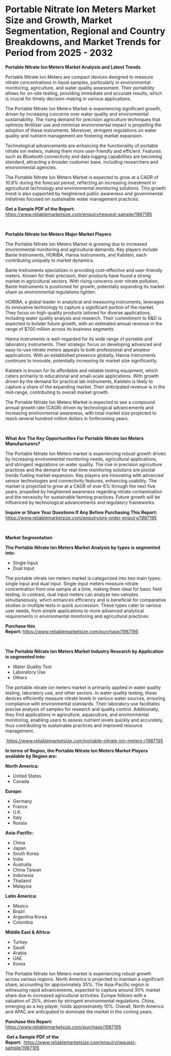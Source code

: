 <p><h1>Portable Nitrate Ion Meters Market Size and Growth, Market Segmentation, Regional and Country Breakdowns, and Market Trends for Period from 2025 -  2032</h1></p><p><strong>Portable Nitrate Ion Meters Market Analysis and Latest Trends</strong></p>
<p><p>Portable Nitrate Ion Meters are compact devices designed to measure nitrate concentrations in liquid samples, particularly in environmental monitoring, agriculture, and water quality assessment. Their portability allows for on-site testing, providing immediate and accurate results, which is crucial for timely decision-making in various applications.</p><p>The Portable Nitrate Ion Meters Market is experiencing significant growth, driven by increasing concerns over water quality and environmental sustainability. The rising demand for precision agriculture techniques that optimize fertilizer use and minimize environmental impact is propelling the adoption of these instruments. Moreover, stringent regulations on water quality and nutrient management are fostering market expansion.</p><p>Technological advancements are enhancing the functionality of portable nitrate ion meters, making them more user-friendly and efficient. Features such as Bluetooth connectivity and data logging capabilities are becoming standard, attracting a broader customer base, including researchers and environmental agencies.</p><p>The Portable Nitrate Ion Meters Market is expected to grow at a CAGR of 10.9% during the forecast period, reflecting an increasing investment in agricultural technology and environmental monitoring solutions. This growth trend is also supported by heightened public awareness and governmental initiatives focused on sustainable water management practices.</p></p>
<p><strong>Get a Sample PDF of the Report:&nbsp;</strong> <a href="https://www.reliablemarketsize.com/enquiry/request-sample/1987195?utm_campaign=1833&utm_medium=2&utm_source=Github&utm_content=ia&utm_term=12042025&utm_id=portable-nitrate-ion-meters">https://www.reliablemarketsize.com/enquiry/request-sample/1987195</a></p>
<p>&nbsp;</p>
<p><strong>Portable Nitrate Ion Meters Major Market Players</strong></p>
<p><p>The Portable Nitrate Ion Meters Market is growing due to increased environmental monitoring and agricultural demands. Key players include Bante Instruments, HORIBA, Hanna Instruments, and Kalstein, each contributing uniquely to market dynamics.</p><p>Bante Instruments specializes in providing cost-effective and user-friendly meters. Known for their precision, their products have found a strong market in agricultural sectors. With rising concerns over nitrate pollution, Bante Instruments is positioned for growth, potentially expanding its market share as environmental regulations tighten.</p><p>HORIBA, a global leader in analytical and measuring instruments, leverages its innovative technology to capture a significant portion of the market. They focus on high-quality products tailored for diverse applications, including water quality analysis and research. Their commitment to R&D is expected to bolster future growth, with an estimated annual revenue in the range of $700 million across its business segments.</p><p>Hanna Instruments is well-regarded for its wide range of portable and laboratory instruments. Their strategic focus on developing advanced and easy-to-use nitrate meters appeals to both professional and amateur applications. With an established presence globally, Hanna Instruments continues to innovate, potentially increasing its market size significantly.</p><p>Kalstein is known for its affordable and reliable testing equipment, which caters primarily to educational and small-scale applications. With growth driven by the demand for practical lab instruments, Kalstein is likely to capture a share of the expanding market. Their anticipated revenue is in the mid-range, contributing to overall market growth.</p><p>The Portable Nitrate Ion Meters Market is expected to see a compound annual growth rate (CAGR) driven by technological advancements and increasing environmental awareness, with total market size projected to reach several hundred million dollars in forthcoming years.</p></p>
<p>&nbsp;</p>
<p><strong>What Are The Key Opportunities For Portable Nitrate Ion Meters Manufacturers?</strong></p>
<p><p>The Portable Nitrate Ion Meters market is experiencing robust growth driven by increasing environmental monitoring needs, agricultural applications, and stringent regulations on water quality. The rise in precision agriculture practices and the demand for real-time monitoring solutions are pivotal trends fueling market expansion. Key players are innovating with advanced sensor technologies and connectivity features, enhancing usability. The market is projected to grow at a CAGR of over 6% through the next five years, propelled by heightened awareness regarding nitrate contamination and the necessity for sustainable farming practices. Future growth will be influenced by technological advancements and regulatory frameworks.</p></p>
<p><strong>Inquire or Share Your Questions If Any Before Purchasing This Report:</strong> <a href="https://www.reliablemarketsize.com/enquiry/pre-order-enquiry/1987195?utm_campaign=1833&utm_medium=2&utm_source=Github&utm_content=ia&utm_term=12042025&utm_id=portable-nitrate-ion-meters">https://www.reliablemarketsize.com/enquiry/pre-order-enquiry/1987195</a></p>
<p>&nbsp;</p>
<p><strong>Market Segmentation</strong></p>
<p><strong>The Portable Nitrate Ion Meters Market Analysis by types is segmented into:</strong></p>
<p><ul><li>Single Input</li><li>Dual Input</li></ul></p>
<p><p>The portable nitrate ion meters market is categorized into two main types: single input and dual input. Single input meters measure nitrate concentration from one sample at a time, making them ideal for basic field testing. In contrast, dual input meters can analyze two samples simultaneously, which enhances efficiency and is beneficial for comparative studies or multiple tests in quick succession. These types cater to various user needs, from simple applications to more advanced analytical requirements in environmental monitoring and agricultural practices.</p></p>
<p><strong>Purchase this Report:&nbsp;</strong><a href="https://www.reliablemarketsize.com/purchase/1987195?utm_campaign=1833&utm_medium=2&utm_source=Github&utm_content=ia&utm_term=12042025&utm_id=portable-nitrate-ion-meters">https://www.reliablemarketsize.com/purchase/1987195</a></p>
<p>&nbsp;</p>
<p><strong>The Portable Nitrate Ion Meters Market Industry Research by Application is segmented into:</strong></p>
<p><ul><li>Water Quality Test</li><li>Laboratory Use</li><li>Others</li></ul></p>
<p><p>The portable nitrate ion meters market is primarily applied in water quality testing, laboratory use, and other sectors. In water quality testing, these devices efficiently measure nitrate levels in various water sources, ensuring compliance with environmental standards. Their laboratory use facilitates precise analysis of samples for research and quality control. Additionally, they find applications in agriculture, aquaculture, and environmental monitoring, enabling users to assess nutrient levels quickly and accurately, thus contributing to sustainable practices and improved resource management.</p></p>
<p><a href="https://www.reliablemarketsize.com/portable-nitrate-ion-meters-r1987195?utm_campaign=1833&utm_medium=2&utm_source=Github&utm_content=ia&utm_term=12042025&utm_id=portable-nitrate-ion-meters">&nbsp;https://www.reliablemarketsize.com/portable-nitrate-ion-meters-r1987195</a></p>
<p><strong>In terms of Region, the Portable Nitrate Ion Meters Market Players available by Region are:</strong></p>
<p>
    <p> <strong> North America: </strong>
        <ul>
            <li>United States</li>
            <li>Canada</li>
        </ul>
        </p> 
    <p> <strong> Europe: </strong>
        <ul>
            <li>Germany</li>
            <li>France</li>
            <li>U.K.</li>
            <li>Italy</li>
            <li>Russia</li>
        </ul>
        </p> 
    <p> <strong> Asia-Pacific: </strong>
        <ul>
            <li>China</li>
            <li>Japan</li>
            <li>South Korea</li>
            <li>India</li>
            <li>Australia</li>
            <li>China Taiwan</li>
            <li>Indonesia</li>
            <li>Thailand</li>
            <li>Malaysia</li>
        </ul>
        </p> 
    <p> <strong> Latin America: </strong>
        <ul>
            <li>Mexico</li>
            <li>Brazil</li>
            <li>Argentina Korea</li>
            <li>Colombia</li>
        </ul>
        </p> 
    <p> <strong> Middle East & Africa: </strong>
        <ul>
            <li>Turkey</li>
            <li>Saudi</li>
            <li>Arabia</li>
            <li>UAE</li>
            <li>Korea</li>
        </ul>
    </p>
    </p>
<p><p>The Portable Nitrate Ion Meters market is experiencing robust growth across various regions. North America is projected to maintain a significant share, accounting for approximately 35%. The Asia-Pacific region is witnessing rapid advancements, expected to capture around 30% market share due to increased agricultural activities. Europe follows with a valuation of 25%, driven by stringent environmental regulations. China, emerging as a key player, holds approximately 10%. Overall, North America and APAC are anticipated to dominate the market in the coming years.</p></p>
<p><strong>Purchase this Report: </strong><a href="https://www.reliablemarketsize.com/purchase/1987195?utm_campaign=1833&utm_medium=2&utm_source=Github&utm_content=ia&utm_term=12042025&utm_id=portable-nitrate-ion-meters">https://www.reliablemarketsize.com/purchase/1987195</a></p>
<p>&nbsp;<strong>Get a Sample PDF of the Report:&nbsp;&nbsp;</strong><a href="https://www.reliablemarketsize.com/enquiry/request-sample/1987195?utm_campaign=1833&utm_medium=2&utm_source=Github&utm_content=ia&utm_term=12042025&utm_id=portable-nitrate-ion-meters">https://www.reliablemarketsize.com/enquiry/request-sample/1987195</a></p>
<p><strong></strong></p>
<p><p></p><p></p><p></p></p>